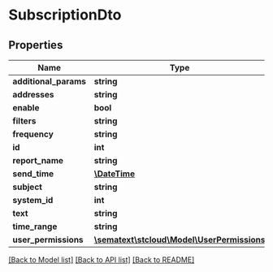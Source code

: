 # SubscriptionDto

## Properties
Name | Type | Description | Notes
------------ | ------------- | ------------- | -------------
**additional_params** | **string** |  | [optional] 
**addresses** | **string** |  | [optional] 
**enable** | **bool** |  | [optional] 
**filters** | **string** |  | [optional] 
**frequency** | **string** |  | [optional] 
**id** | **int** |  | [optional] 
**report_name** | **string** |  | [optional] 
**send_time** | [**\DateTime**](\DateTime.md) |  | [optional] 
**subject** | **string** |  | [optional] 
**system_id** | **int** |  | [optional] 
**text** | **string** |  | [optional] 
**time_range** | **string** |  | [optional] 
**user_permissions** | [**\sematext\stcloud\Model\UserPermissions**](UserPermissions.md) |  | [optional] 

[[Back to Model list]](../../README.md#documentation-for-models) [[Back to API list]](../../README.md#documentation-for-api-endpoints) [[Back to README]](../../README.md)

